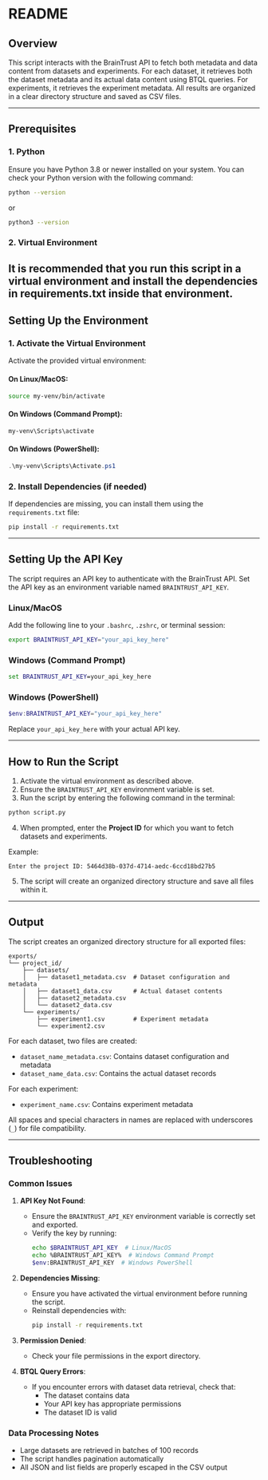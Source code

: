 # README

## Overview
This script interacts with the BrainTrust API to fetch both metadata and data content from datasets and experiments. For each dataset, it retrieves both the dataset metadata and its actual data content using BTQL queries. For experiments, it retrieves the experiment metadata. All results are organized in a clear directory structure and saved as CSV files.

---

## Prerequisites
### 1. Python
Ensure you have Python 3.8 or newer installed on your system. You can check your Python version with the following command:

```bash
python --version
```
or
```bash
python3 --version
```

### 2. Virtual Environment
It is recommended that you run this script in a virtual environment and install the dependencies in requirements.txt inside that environment.
---

## Setting Up the Environment
### 1. Activate the Virtual Environment
Activate the provided virtual environment:

#### On Linux/MacOS:
```bash
source my-venv/bin/activate
```

#### On Windows (Command Prompt):
```cmd
my-venv\Scripts\activate
```

#### On Windows (PowerShell):
```powershell
.\my-venv\Scripts\Activate.ps1
```

### 2. Install Dependencies (if needed)
If dependencies are missing, you can install them using the `requirements.txt` file:

```bash
pip install -r requirements.txt
```

---

## Setting Up the API Key
The script requires an API key to authenticate with the BrainTrust API. Set the API key as an environment variable named `BRAINTRUST_API_KEY`.

### Linux/MacOS
Add the following line to your `.bashrc`, `.zshrc`, or terminal session:

```bash
export BRAINTRUST_API_KEY="your_api_key_here"
```

### Windows (Command Prompt)
```cmd
set BRAINTRUST_API_KEY=your_api_key_here
```

### Windows (PowerShell)
```powershell
$env:BRAINTRUST_API_KEY="your_api_key_here"
```

Replace `your_api_key_here` with your actual API key.

---

## How to Run the Script
1. Activate the virtual environment as described above.
2. Ensure the `BRAINTRUST_API_KEY` environment variable is set.
3. Run the script by entering the following command in the terminal:

```bash
python script.py
```

4. When prompted, enter the **Project ID** for which you want to fetch datasets and experiments.

Example:

```text
Enter the project ID: 5464d38b-037d-4714-aedc-6ccd18bd27b5
```

5. The script will create an organized directory structure and save all files within it.

---

## Output
The script creates an organized directory structure for all exported files:

```
exports/
└── project_id/
    ├── datasets/
    │   ├── dataset1_metadata.csv  # Dataset configuration and metadata
    │   ├── dataset1_data.csv      # Actual dataset contents
    │   ├── dataset2_metadata.csv
    │   └── dataset2_data.csv
    └── experiments/
        ├── experiment1.csv        # Experiment metadata
        └── experiment2.csv
```

For each dataset, two files are created:
- `dataset_name_metadata.csv`: Contains dataset configuration and metadata
- `dataset_name_data.csv`: Contains the actual dataset records

For each experiment:
- `experiment_name.csv`: Contains experiment metadata

All spaces and special characters in names are replaced with underscores (`_`) for file compatibility.

---

## Troubleshooting
### Common Issues
1. **API Key Not Found**:
   - Ensure the `BRAINTRUST_API_KEY` environment variable is correctly set and exported.
   - Verify the key by running:
     ```bash
     echo $BRAINTRUST_API_KEY  # Linux/MacOS
     echo %BRAINTRUST_API_KEY%  # Windows Command Prompt
     $env:BRAINTRUST_API_KEY  # Windows PowerShell
     ```

2. **Dependencies Missing**:
   - Ensure you have activated the virtual environment before running the script.
   - Reinstall dependencies with:
     ```bash
     pip install -r requirements.txt
     ```

3. **Permission Denied**:
   - Check your file permissions in the export directory.

4. **BTQL Query Errors**:
   - If you encounter errors with dataset data retrieval, check that:
     - The dataset contains data
     - Your API key has appropriate permissions
     - The dataset ID is valid

### Data Processing Notes
- Large datasets are retrieved in batches of 100 records
- The script handles pagination automatically
- All JSON and list fields are properly escaped in the CSV output
